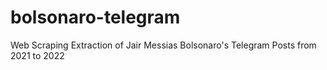 # bolsonaro-telegram
Web Scraping Extraction of Jair Messias Bolsonaro's Telegram Posts from 2021 to 2022

